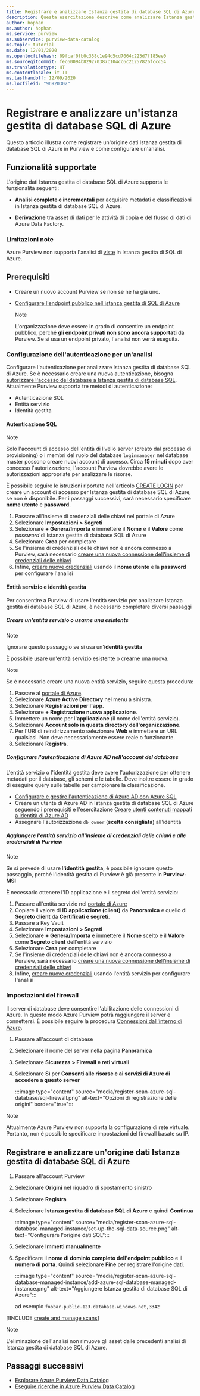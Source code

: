 ```yaml
---
title: Registrare e analizzare Istanza gestita di database SQL di Azure
description: Questa esercitazione descrive come analizzare Istanza gestita di database SQL di Azure
author: hophan
ms.author: hophan
ms.service: purview
ms.subservice: purview-data-catalog
ms.topic: tutorial
ms.date: 12/01/2020
ms.openlocfilehash: 09fcaf0fb0c358c1e94d5cd7064c225d7f185ee0
ms.sourcegitcommit: fec60094b829270387c104cc6c21257826fccc54
ms.translationtype: HT
ms.contentlocale: it-IT
ms.lasthandoff: 12/09/2020
ms.locfileid: "96920302"
---
```

# <a name="register-and-scan-an-azure-sql-database-managed-instance"></a>Registrare e analizzare un'istanza gestita di database SQL di Azure

Questo articolo illustra come registrare un'origine dati Istanza gestita di database SQL di Azure in Purview e come configurare un'analisi.

## <a name="supported-capabilities"></a>Funzionalità supportate

L'origine dati Istanza gestita di database SQL di Azure supporta le funzionalità seguenti:

- **Analisi complete e incrementali** per acquisire metadati e classificazioni in Istanza gestita di database SQL di Azure.

- **Derivazione** tra asset di dati per le attività di copia e del flusso di dati di Azure Data Factory.

### <a name="known-limitations"></a>Limitazioni note

Azure Purview non supporta l'analisi di [viste](https://docs.microsoft.com/sql/relational-databases/views/views?view=sql-server-ver15) in Istanza gestita di SQL di Azure.

## <a name="prerequisites"></a>Prerequisiti

- Creare un nuovo account Purview se non se ne ha già uno.

- [Configurare l'endpoint pubblico nell'istanza gestita di SQL di Azure](https://docs.microsoft.com/azure/azure-sql/managed-instance/public-endpoint-configure)
    > [!Note]
    > L'organizzazione deve essere in grado di consentire un endpoint pubblico, perché **gli endpoint privati non sono ancora supportati** da Purview. Se si usa un endpoint privato, l'analisi non verrà eseguita.

### <a name="setting-up-authentication-for-a-scan"></a>Configurazione dell'autenticazione per un'analisi

Configurare l'autenticazione per analizzare Istanza gestita di database SQL di Azure. Se è necessario creare una nuova autenticazione, bisogna [autorizzare l'accesso del database a Istanza gestita di database SQL](https://docs.microsoft.com/azure/azure-sql/database/logins-create-manage). Attualmente Purview supporta tre metodi di autenticazione:

- Autenticazione SQL
- Entità servizio
- Identità gestita

#### <a name="sql-authentication"></a>Autenticazione SQL

> [!Note]
> Solo l'account di accesso dell'entità di livello server (creato dal processo di provisioning) o i membri del ruolo del database `loginmanager` nel database master possono creare nuovi account di accesso. Circa **15 minuti** dopo aver concesso l'autorizzazione, l'account Purview dovrebbe avere le autorizzazioni appropriate per analizzare le risorse.

È possibile seguire le istruzioni riportate nell'articolo [CREATE LOGIN](https://docs.microsoft.com/sql/t-sql/statements/create-login-transact-sql?view=azuresqldb-current&preserve-view=true#examples-1) per creare un account di accesso per Istanza gestita di database SQL di Azure, se non è disponibile. Per i passaggi successivi, sarà necessario specificare **nome utente** e **password**.

1. Passare all'insieme di credenziali delle chiavi nel portale di Azure
1. Selezionare **Impostazioni > Segreti**
1. Selezionare **+ Genera/Importa** e immettere il **Nome** e il **Valore** come *password* di Istanza gestita di database SQL di Azure
1. Selezionare **Crea** per completare
1. Se l'insieme di credenziali delle chiavi non è ancora connesso a Purview, sarà necessario [creare una nuova connessione dell'insieme di credenziali delle chiavi](manage-credentials.md#create-azure-key-vaults-connections-in-your-azure-purview-account)
1. Infine, [creare nuove credenziali](manage-credentials.md#create-a-new-credential) usando il **nome utente** e la **password** per configurare l'analisi

#### <a name="service-principal-and-managed-identity"></a>Entità servizio e identità gestita

Per consentire a Purview di usare l'entità servizio per analizzare Istanza gestita di database SQL di Azure, è necessario completare diversi passaggi

##### <a name="create-or-use-an-existing-service-principal"></a>Creare un'entità servizio o usarne una esistente

> [!Note]
> Ignorare questo passaggio se si usa un'**identità gestita**

È possibile usare un'entità servizio esistente o crearne una nuova. 

> [!Note]
> Se è necessario creare una nuova entità servizio, seguire questa procedura:
> 1. Passare al [portale di Azure](https://portal.azure.com).
> 1. Selezionare **Azure Active Directory** nel menu a sinistra.
> 1. Selezionare **Registrazioni per l'app**.
> 1. Selezionare **+ Registrazione nuova applicazione**.
> 1. Immettere un nome per l'**applicazione** (il nome dell'entità servizio).
> 1. Selezionare **Account solo in questa directory dell'organizzazione**.
> 1. Per l'URI di reindirizzamento selezionare **Web** e immettere un URL qualsiasi. Non deve necessariamente essere reale o funzionante.
> 1. Selezionare **Registra**.

##### <a name="configure-azure-ad-authentication-in-the-database-account"></a>Configurare l'autenticazione di Azure AD nell'account del database

L'entità servizio o l'identità gestita deve avere l'autorizzazione per ottenere metadati per il database, gli schemi e le tabelle. Deve inoltre essere in grado di eseguire query sulle tabelle per campionare la classificazione.
- [Configurare e gestire l'autenticazione di Azure AD con Azure SQL](https://docs.microsoft.com/azure/azure-sql/database/authentication-aad-configure)
- Creare un utente di Azure AD in Istanza gestita di database SQL di Azure seguendo i prerequisiti e l'esercitazione [Creare utenti contenuti mappati a identità di Azure AD](https://docs.microsoft.com/azure/azure-sql/database/authentication-aad-configure?tabs=azure-powershell#create-contained-users-mapped-to-azure-ad-identities)
- Assegnare l'autorizzazione `db_owner` (**scelta consigliata**) all'identità

##### <a name="add-service-principal-to-key-vault-and-purviews-credential"></a>Aggiungere l'entità servizio all'insieme di credenziali delle chiavi e alle credenziali di Purview

> [!Note]
> Se si prevede di usare l'**identità gestita**, è possibile ignorare questo passaggio, perché l'identità gestita di Purview è già presente in **Purview-MSI**

È necessario ottenere l'ID applicazione e il segreto dell'entità servizio:

1. Passare all'entità servizio nel [portale di Azure](https://portal.azure.com)
1. Copiare il valore di **ID applicazione (client)** da **Panoramica** e quello di **Segreto client** da **Certificati e segreti**.
1. Passare a Key Vault
1. Selezionare **Impostazioni > Segreti**
1. Selezionare **+ Genera/Importa** e immettere il **Nome** scelto e il **Valore** come **Segreto client** dell'entità servizio
1. Selezionare **Crea** per completare
1. Se l'insieme di credenziali delle chiavi non è ancora connesso a Purview, sarà necessario [creare una nuova connessione dell'insieme di credenziali delle chiavi](manage-credentials.md#create-azure-key-vaults-connections-in-your-azure-purview-account)
1. Infine, [creare nuove credenziali](manage-credentials.md#create-a-new-credential) usando l'entità servizio per configurare l'analisi

### <a name="firewall-settings"></a>Impostazioni del firewall

Il server di database deve consentire l'abilitazione delle connessioni di Azure. In questo modo Azure Purview potrà raggiungere il server e connettersi. È possibile seguire la procedura [Connessioni dall'interno di Azure](../azure-sql/database/firewall-configure.md#connections-from-inside-azure).

1. Passare all'account di database
1. Selezionare il nome del server nella pagina **Panoramica**
1. Selezionare **Sicurezza > Firewall e reti virtuali**
1. Selezionare **Sì** per **Consenti alle risorse e ai servizi di Azure di accedere a questo server**

    :::image type="content" source="media/register-scan-azure-sql-database/sql-firewall.png" alt-text="Opzioni di registrazione delle origini" border="true":::
    
> [!Note]
> Attualmente Azure Purview non supporta la configurazione di rete virtuale. Pertanto, non è possibile specificare impostazioni del firewall basate su IP.

## <a name="register-an-azure-sql-database-managed-instance-data-source"></a>Registrare e analizzare un'origine dati Istanza gestita di database SQL di Azure

1. Passare all'account Purview

1. Selezionare **Origini** nel riquadro di spostamento sinistro

1. Selezionare **Registra**

1. Selezionare **Istanza gestita di database SQL di Azure** e quindi **Continua**

    :::image type="content" source="media/register-scan-azure-sql-database-managed-instance/set-up-the-sql-data-source.png" alt-text="Configurare l'origine dati SQL":::

1. Selezionare **Immetti manualmente**

1. Specificare il **nome di dominio completo dell'endpoint pubblico** e il **numero di porta**. Quindi selezionare **Fine** per registrare l'origine dati.

    :::image type="content" source="media/register-scan-azure-sql-database-managed-instance/add-azure-sql-database-managed-instance.png" alt-text="Aggiungere Istanza gestita di database SQL di Azure":::

    ad esempio `foobar.public.123.database.windows.net,3342`

[!INCLUDE [create and manage scans](includes/manage-scans.md)]

> [!NOTE]
> L'eliminazione dell'analisi non rimuove gli asset dalle precedenti analisi di Istanza gestita di database SQL di Azure.

## <a name="next-steps"></a>Passaggi successivi

- [Esplorare Azure Purview Data Catalog](how-to-browse-catalog.md)
- [Eseguire ricerche in Azure Purview Data Catalog](how-to-search-catalog.md)
